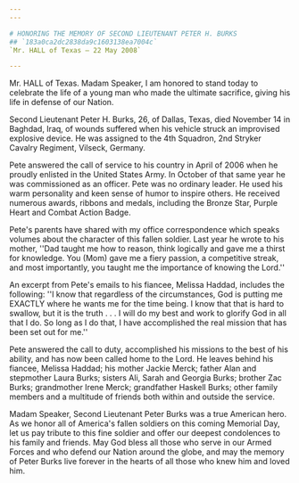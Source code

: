 ```yaml
---
---

# HONORING THE MEMORY OF SECOND LIEUTENANT PETER H. BURKS
## `183a0ca2dc2838da9c1603138ea7004c`
`Mr. HALL of Texas — 22 May 2008`

---
```



Mr. HALL of Texas. Madam Speaker, I am honored to stand today to 
celebrate the life of a young man who made the ultimate sacrifice, 
giving his life in defense of our Nation.

Second Lieutenant Peter H. Burks, 26, of Dallas, Texas, died November 
14 in Baghdad, Iraq, of wounds suffered when his vehicle struck an 
improvised explosive device. He was assigned to the 4th Squadron, 2nd 
Stryker Cavalry Regiment, Vilseck, Germany.

Pete answered the call of service to his country in April of 2006 
when he proudly enlisted in the United States Army. In October of that 
same year he was commissioned as an officer. Pete was no ordinary 
leader. He used his warm personality and keen sense of humor to inspire 
others. He received numerous awards, ribbons and medals, including the 
Bronze Star, Purple Heart and Combat Action Badge.

Pete's parents have shared with my office correspondence which speaks 
volumes about the character of this fallen soldier. Last year he wrote 
to his mother, ''Dad taught me how to reason, think logically and gave 
me a thirst for knowledge. You (Mom) gave me a fiery passion, a 
competitive streak, and most importantly, you taught me the importance 
of knowing the Lord.''

An excerpt from Pete's emails to his fiancee, Melissa Haddad, 
includes the following: ''I know that regardless of the circumstances, 
God is putting me EXACTLY where he wants me for the time being. I know 
that that is hard to swallow, but it is the truth . . . I will do my 
best and work to glorify God in all that I do. So long as I do that, I 
have accomplished the real mission that has been set out for me.''

Pete answered the call to duty, accomplished his missions to the best 
of his ability, and has now been called home to the Lord. He leaves 
behind his fiancee, Melissa Haddad; his mother Jackie Merck; father 
Alan and stepmother Laura Burks; sisters Ali, Sarah and Georgia Burks; 
brother Zac Burks; grandmother Irene Merck; grandfather Haskell Burks; 
other family members and a multitude of friends both within and outside 
the service.

Madam Speaker, Second Lieutenant Peter Burks was a true American 
hero. As we honor all of America's fallen soldiers on this coming 
Memorial Day, let us pay tribute to this fine soldier and offer our 
deepest condolences to his family and friends. May God bless all those 
who serve in our Armed Forces and who defend our Nation around the 
globe, and may the memory of Peter Burks live forever in the hearts of 
all those who knew him and loved him.
